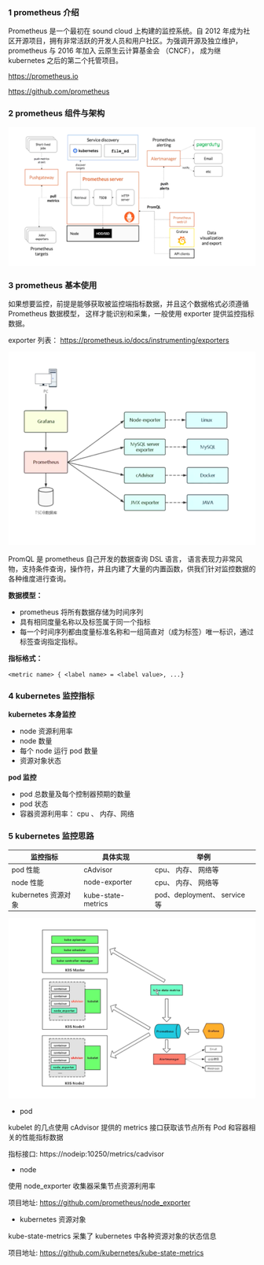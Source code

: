 ### 1 prometheus 介绍

Prometheus 是一个最初在 sound cloud 上构建的监控系统。自 2012 年成为社区开源项目，拥有非常活跃的开发人员和用户社区。为强调开源及独立维护， prometheus 与 2016 年加入 云原生云计算基金会 （CNCF）， 成为继 kubernetes 之后的第二个托管项目。

https://prometheus.io

https://github.com/prometheus

### 2 prometheus 组件与架构

![](../image/13.png)

### 3 prometheus 基本使用

如果想要监控，前提是能够获取被监控端指标数据，并且这个数据格式必须遵循 Prometheus 数据模型， 这样才能识别和采集，一般使用 exporter 提供监控指标数据。

exporter 列表： https://prometheus.io/docs/instrumenting/exporters

![](../image/14.png)

PromQL 是 prometheus 自己开发的数据查询 DSL 语言， 语言表现力非常风物，支持条件查询，操作符，并且内建了大量的内置函数，供我们针对监控数据的各种维度进行查询。

**数据模型：**

-  prometheus 将所有数据存储为时间序列
- 具有相同度量名称以及标签属于同一个指标
- 每一个时间序列都由度量标准名称和一组简直对（成为标签）唯一标识，通过标签查询指定指标。

**指标格式：**

`<metric name> { <label name> = <label value>, ...}`

### 4 kubernetes 监控指标

**kubernetes 本身监控**

- node 资源利用率
- node 数量
- 每个 node 运行 pod 数量
-  资源对象状态

**pod 监控**

- pod 总数量及每个控制器预期的数量
- pod 状态
- 容器资源利用率： cpu 、 内存、网络 

### 5 kubernetes 监控思路

| 监控指标            | 具体实现           | 举例                         |
| ------------------- | ------------------ | ---------------------------- |
| pod 性能            | cAdvisor           | cpu、 内存、 网络等          |
| node 性能           | node-exporter      | cpu、 内存、 网络等          |
| kubernetes 资源对象 | kube-state-metrics | pod、deployment、 service 等 |

![](../image/15.png)



- pod

kubelet 的几点使用 cAdvisor 提供的 metrics 接口获取该节点所有 Pod 和容器相关的性能指标数据

指标接口: https://nodeip:10250/metrics/cadvisor

- node

使用 node_exporter 收集器采集节点资源利用率

项目地址: https://github.com/prometheus/node_exporter

- kubernetes 资源对象

kube-state-metrics 采集了 kubernetes 中各种资源对象的状态信息

项目地址: https://github.com/kubernetes/kube-state-metrics